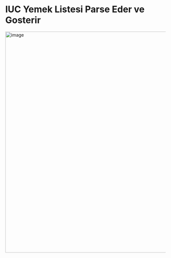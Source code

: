 # IUC Yemek Listesi Parse Eder ve Gosterir

<img width="695" alt="image" src="https://github.com/barbarosaffan/iuc-yemek/assets/23074716/a8effe58-7c77-4a5e-b634-a3c87b4dcfcb">
